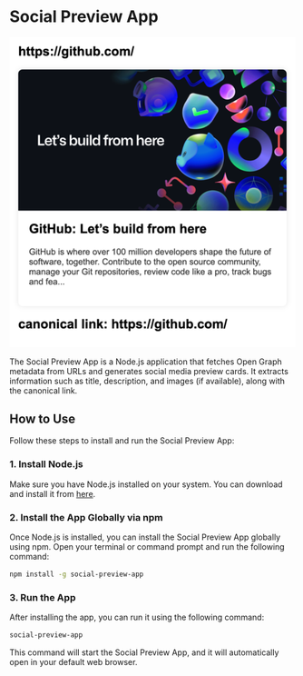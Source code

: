 # Social Preview App

![cover](cover/img.png)

The Social Preview App is a Node.js application that fetches Open Graph metadata from URLs and generates social media preview cards. It extracts information such as title, description, and images (if available), along with the canonical link.

## How to Use

Follow these steps to install and run the Social Preview App:

### 1. Install Node.js

Make sure you have Node.js installed on your system. You can download and install it from [here](https://nodejs.org/).

### 2. Install the App Globally via npm

Once Node.js is installed, you can install the Social Preview App globally using npm. Open your terminal or command prompt and run the following command:

```bash
npm install -g social-preview-app
```

### 3. Run the App
After installing the app, you can run it using the following command:

```bash
social-preview-app
```

This command will start the Social Preview App, and it will automatically open in your default web browser.